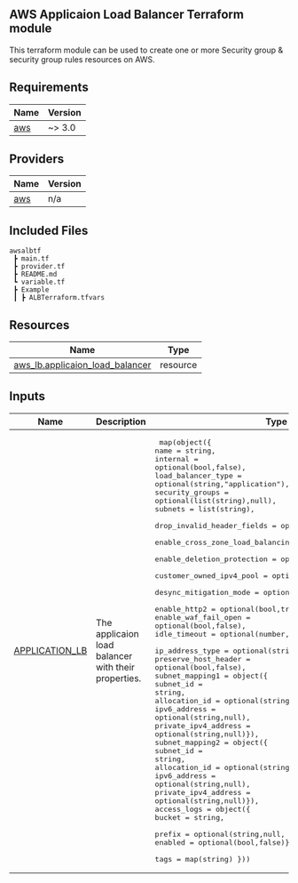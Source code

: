 <!-- BEGIN_TF_DOCS -->
## AWS Applicaion Load Balancer Terraform module

This terraform module can be used to create one or more Security group & security group rules resources on AWS.

## Requirements


| Name                                                    | Version |
| ------------------------------------------------------- | ------- |
| <a name="requirement_aws"></a> [aws](#requirement\_aws) | ~> 3.0  |

## Providers

| Name                                              | Version |
| ------------------------------------------------- | ------- |
| <a name="provider_aws"></a> [aws](#provider\_aws) | n/a     |


## Included Files ##
```hcl
awsalbtf
 ┣ main.tf
 ┣ provider.tf
 ┣ README.md
 ┗ variable.tf
 ┣ Example
 ┃ ┣ ALBTerraform.tfvars
 ```


## Resources

| Name                                                                                                                                 | Type        |
| ------------------------------------------------------------------------------------------------------------------------------------ | ----------- |
| [aws_lb.applicaion_load_balancer](https://registry.terraform.io/providers/hashicorp/aws/latest/docs/resources/lb) | resource    |


## Inputs

| Name                                                                                                                  | Description                                        | Type                                                                                                                                                                                                                                                                                                                                                                                                                                                                                                                                                                                    | Default | Required |
| --------------------------------------------------------------------------------------------------------------------- | -------------------------------------------------- | --------------------------------------------------------------------------------------------------------------------------------------------------------------------------------------------------------------------------------------------------------------------------------------------------------------------------------------------------------------------------------------------------------------------------------------------------------------------------------------------------------------------------------------------------------------------------------------- | ------- | :------: |
| <a name="ApplicaionLoadBalancer"></a> [APPLICATION_LB](#input\_applicaion\_loadbalancer)                                     | The applicaion load balancer with their properties. | <pre> map(object({ <br>name               = string, <br>internal           = optional(bool,false), <br>load_balancer_type = optional(string,"application"), <br>security_groups    = optional(list(string),null), <br>subnets                          = list(string), <br>drop_invalid_header_fields       = optional(bool,false), <br>enable_cross_zone_load_balancing = optional(bool,false), <br>enable_deletion_protection       = optional(bool,false), <br>customer_owned_ipv4_pool         = optional(string,null), <br>desync_mitigation_mode           = optional(string,"defensive"), <br>enable_http2                     = optional(bool,true), <br>enable_waf_fail_open             = optional(bool,false), <br>idle_timeout                     = optional(number, "60"), <br>ip_address_type                  = optional(string,null), <br>preserve_host_header             = optional(bool,false), <br>subnet_mapping1 = object({<br>subnet_id            = string, <br>allocation_id        = optional(string,null), <br>ipv6_address         = optional(string,null), <br>private_ipv4_address = optional(string,null)}),<br>subnet_mapping2 = object({<br>subnet_id            = string, <br>allocation_id        = optional(string,null), <br>ipv6_address         = optional(string,null), <br>private_ipv4_address = optional(string,null)}), <br>access_logs = object({<br>bucket  = string, <br>prefix  = optional(string,null, <br>enabled = optional(bool,false)}), <br>tags = map(string) }))</pre> | `{}`    |    no    |

<!-- END_TF_DOCS -->